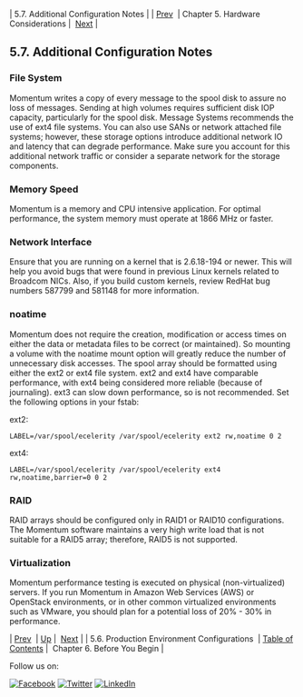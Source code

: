 | 5.7. Additional Configuration Notes |
| [Prev](production.config.php)  | Chapter 5. Hardware Considerations |  [Next](before_you_begin.php) |

## 5.7. Additional Configuration Notes

### File System

Momentum writes a copy of every message to the spool disk to assure no loss of messages. Sending at high volumes requires sufficient disk IOP capacity, particularly for the spool disk. Message Systems recommends the use of ext4 file systems. You can also use SANs or network attached file systems; however, these storage options introduce additional network IO and latency that can degrade performance. Make sure you account for this additional network traffic or consider a separate network for the storage components.

### Memory Speed

Momentum is a memory and CPU intensive application. For optimal performance, the system memory must operate at 1866 MHz or faster.

### Network Interface

Ensure that you are running on a kernel that is 2.6.18-194 or newer. This will help you avoid bugs that were found in previous Linux kernels related to Broadcom NICs. Also, if you build custom kernels, review RedHat bug numbers 587799 and 581148 for more information.

### noatime

Momentum does not require the creation, modification or access times on either the data or metadata files to be correct (or maintained). So mounting a volume with the noatime mount option will greatly reduce the number of unnecessary disk accesses. The spool array should be formatted using either the ext2 or ext4 file system. ext2 and ext4 have comparable performance, with ext4 being considered more reliable (because of journaling). ext3 can slow down performance, so is not recommended. Set the following options in your fstab:

ext2:

`LABEL=/var/spool/ecelerity /var/spool/ecelerity ext2 rw,noatime 0 2`

ext4:

`LABEL=/var/spool/ecelerity /var/spool/ecelerity ext4 rw,noatime,barrier=0 0 2`
### RAID

RAID arrays should be configured only in RAID1 or RAID10 configurations. The Momentum software maintains a very high write load that is not suitable for a RAID5 array; therefore, RAID5 is not supported.

### Virtualization

Momentum performance testing is executed on physical (non-virtualized) servers. If you run Momentum in Amazon Web Services (AWS) or OpenStack environments, or in other common virtualized environments such as VMware, you should plan for a potential loss of 20% - 30% in performance.

| [Prev](production.config.php)  | [Up](hardware.requirements.php) |  [Next](before_you_begin.php) |
| 5.6. Production Environment Configurations  | [Table of Contents](index.php) |  Chapter 6. Before You Begin |

Follow us on:

[![Facebook](https://support.messagesystems.com/images/icon-facebook.png)](http://www.facebook.com/messagesystems) [![Twitter](https://support.messagesystems.com/images/icon-twitter.png)](http://twitter.com/#!/MessageSystems) [![LinkedIn](https://support.messagesystems.com/images/icon-linkedin.png)](http://www.linkedin.com/company/message-systems)